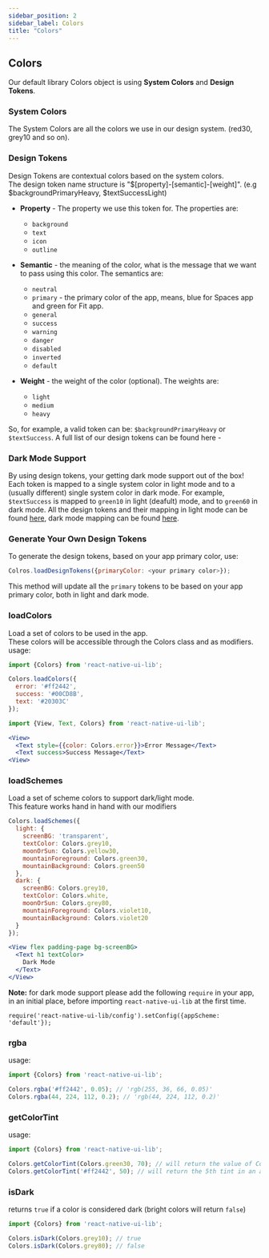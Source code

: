 ```yaml
---
sidebar_position: 2
sidebar_label: Colors
title: "Colors"
---
```

## Colors
Our default library Colors object is using **System Colors** and **Design Tokens**.

### System Colors
The System Colors are all the colors we use in our design system. (red30, grey10 and so on).

### Design Tokens
Design Tokens are contextual colors based on the system colors.  
The design token name structure is "$[property]-[semantic]-[weight]".  (e.g $backgroundPrimaryHeavy, $textSuccessLight)
* **Property** - The property we use this token for. The properties are:  
  * `background`
  * `text`
  * `icon`
  * `outline`


* **Semantic** - the meaning of the color, what is the message that we want to pass using this color. The semantics are:
  * `neutral`
  * `primary` - the primary color of the app, means, blue for Spaces app and green for Fit app.
  * `general`
  * `success`
  * `warning`
  * `danger`
  * `disabled`
  * `inverted`
  * `default`


* **Weight** - the weight of the color (optional). The weights are:
  * `light`
  * `medium`
  * `heavy`

So, for example, a valid token can be: `$backgroundPrimaryHeavy` or `$textSuccess`.
A full list of our design tokens can be found here -  

### Dark Mode Support
By using design tokens, your getting dark mode support out of the box!
Each token is mapped to a single system color in light mode and to a (usually different) single system color in dark mode.
For example, `$textSuccess` is mapped to `green10` in light (deafult) mode, and to `green60` in dark mode.
All the design tokens and their mapping in light mode can be found [here](https://github.com/wix/react-native-ui-lib/blob/master/src/style/designTokens.ts), dark mode mapping can be found [here](https://github.com/wix/react-native-ui-lib/blob/master/src/style/designTokensDM.ts).

### Generate Your Own Design Tokens
To generate the design tokens, based on your app primary color, use:
```javascript
Colros.loadDesignTokens({primaryColor: <your primary color>});
```
This method will update all the `primary` tokens to be based on your app primary color, both in light and dark mode.

### loadColors
Load a set of colors to be used in the app.  
These colors will be accessible through the Colors class and as modifiers.
usage:
```javascript
import {Colors} from 'react-native-ui-lib';

Colors.loadColors({
  error: '#ff2442',
  success: '#00CD8B',
  text: '#20303C'
});
```

```jsx
import {View, Text, Colors} from 'react-native-ui-lib';

<View>
  <Text style={{color: Colors.error}}>Error Message</Text>
  <Text success>Success Message</Text>
<View>
```

### loadSchemes
Load a set of scheme colors to support dark/light mode.  
This feature works hand in hand with our modifiers 

```js
Colors.loadSchemes({
  light: {
    screenBG: 'transparent',
    textColor: Colors.grey10,
    moonOrSun: Colors.yellow30,
    mountainForeground: Colors.green30,
    mountainBackground: Colors.green50
  },
  dark: {
    screenBG: Colors.grey10,
    textColor: Colors.white,
    moonOrSun: Colors.grey80,
    mountainForeground: Colors.violet10,
    mountainBackground: Colors.violet20
  }
});
```

```jsx
<View flex padding-page bg-screenBG>
  <Text h1 textColor>
    Dark Mode
  </Text>      
</View>
```
  
**Note:** for dark mode support please add the following `require` in your app, in an initial place, before importing `react-native-ui-lib` at the first time.
```
require('react-native-ui-lib/config').setConfig({appScheme: 'default'});
```
  
### rgba
usage:
```js
import {Colors} from 'react-native-ui-lib';

Colors.rgba('#ff2442', 0.05); // 'rgb(255, 36, 66, 0.05)'
Colors.rgba(44, 224, 112, 0.2); // 'rgb(44, 224, 112, 0.2)'
```

### getColorTint
usage:
```js
import {Colors} from 'react-native-ui-lib';

Colors.getColorTint(Colors.green30, 70); // will return the value of Colors.green70
Colors.getColorTint('#ff2442', 50); // will return the 5th tint in an autogenerate 8-tints palette based on '#ff2442'
```

### isDark
returns `true` if a color is considered dark (bright colors will return `false`)
```js
import {Colors} from 'react-native-ui-lib';

Colors.isDark(Colors.grey10); // true
Colors.isDark(Colors.grey80); // false
```
